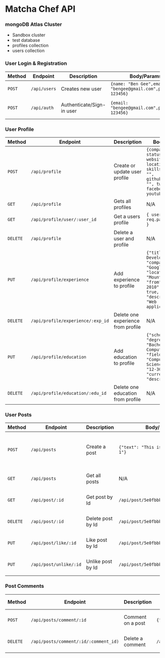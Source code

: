 # Matcha Chef API

### mongoDB Atlas Cluster

- Sandbox cluster
- test database
- profiles collection
- users collection

### User Login & Registration

| Method | Endpoint     | Description               | Body/Params                                                    | Request Headers                                                                        | Sample Response                                 |
| ------ | ------------ | ------------------------- | -------------------------------------------------------------- | -------------------------------------------------------------------------------------- | ----------------------------------------------- |
| `POST` | `/api/users` | Creates new user          | `{name: "Ben Gee",email: "bengee@gmail.com",password: 123456}` | N/A                                                                                    | `{token: "995fbba524b378b7e5cf7e076168ffd0?s"}` |
| `POST` | `/api/auth`  | Authenticate/Sign-in user | `{email: "bengee@gmail.com",password: 123456}`                 | `{Content-Type: "application/json, x-auth-token: "995fbba524b378b7e5cf7e076168ffd0" }` | `{token: "995fbba524b378b7e5cf7e076168ffd0?s"}` |

### User Profile

| Method   | Endpoint                          | Description                        | Body/Params                                                                                                                                                   | Request Headers                                                                        | Sample Response                                 |
| -------- | --------------------------------- | ---------------------------------- | ------------------------------------------------------------------------------------------------------------------------------------------------------------- | -------------------------------------------------------------------------------------- | ----------------------------------------------- |
| `POST`   | `/api/profile`                    | Create or update user profile      | `{company: "", status: "", website: "", location: "", skills: "", bio: "", githubusername: "", twitter: ", facebook: "", youtube: ""}`                        | `{Content-Type: "application/json, x-auth-token: "995fbba524b378b7e5cf7e076168ffd0" }` | `{token: "995fbba524b378b7e5cf7e076168ffd0?s"}` |
| `GET`    | `/api/profile`                    | Gets all profiles                  | N/A                                                                                                                                                           | N/A                                                                                    | `[{...}, {...}]`                                |
| `GET`    | `/api/profile/user/:user_id`      | Get a users profile                | `{ user: req.params.user_id }`                                                                                                                                | N/A                                                                                    | `[{...}]`                                       |
| `DELETE` | `/api/profile`                    | Delete a user and profile          | N/A                                                                                                                                                           | `{Content-Type: "application/json, x-auth-token: "995fbba524b378b7e5cf7e076168ffd0" }` | `{ msg: "User deleted"}`                        |
| `PUT`    | `/api/profile/experience`         | Add experience to profile          | `{"title": "Senior Developer", "company": "Google", "location": "Mountain View", "from": "8-10-2010", "current": true, "description": "Web applications"}`    | `{Content-Type: "application/json, x-auth-token: "995fbba524b378b7e5cf7e076168ffd0" }` | `[{...}]`                                       |
| `DELETE` | `/api/profile/experience/:exp_id` | Delete one experience from profile | N/A                                                                                                                                                           | `{Content-Type: "application/json, x-auth-token: "995fbba524b378b7e5cf7e076168ffd0" }` | `[{...}]`                                       |
| `PUT`    | `/api/profile/education`          | Add education to profile           | `{"school": "MIT", "degree": "Bachelors of Computer Science", "fieldofstudy": "Computer Science", "from": "12-30-2008", "current": false, "description": ""}` | `{Content-Type: "application/json, x-auth-token: "995fbba524b378b7e5cf7e076168ffd0" }` | `[{...}]`                                       |
| `DELETE` | `/api/profile/education/:edu_id`  | Delete one education from profile  | N/A                                                                                                                                                           | `{Content-Type: "application/json, x-auth-token: "995fbba524b378b7e5cf7e076168ffd0" }` | `[{...}]`                                       |

### User Posts

| Method   | Endpoint               | Description       | Body/Params                            | Request Headers                                                                        | Sample Response                                                                                                                                                |
| -------- | ---------------------- | ----------------- | -------------------------------------- | -------------------------------------------------------------------------------------- | -------------------------------------------------------------------------------------------------------------------------------------------------------------- |
| `POST`   | `/api/posts`           | Create a post     | `{"text": "This is my post number 1"}` | `{Content-Type: "application/json, x-auth-token: "995fbba524b378b7e5cf7e076168ffd0" }` | `{"_id": "5e0e8783a7fc872436b32c4c", "text": "This is my post number 2", "name": "Boi Soth 4", "likes": [],"comments": [],"date": "2020-01-03T00:14:59.915Z"}` |
| `GET`    | `/api/posts`           | Get all posts     | N/A                                    | `{Content-Type: "application/json, x-auth-token: "995fbba524b378b7e5cf7e076168ffd0" }` | `[{...}]`                                                                                                                                                      |
| `GET`    | `/api/post/:id`        | Get post by Id    | `/api/post/5e0fbbbf105027898903c938`   | `{Content-Type: "application/json, x-auth-token: "995fbba524b378b7e5cf7e076168ffd0" }` | `[{...}]`                                                                                                                                                      |
| `DELETE` | `/api/post/:id`        | Delete post by Id | `/api/post/5e0fbbbf105027898903c938`   | `{Content-Type: "application/json, x-auth-token: "995fbba524b378b7e5cf7e076168ffd0" }` | `[{...}]`                                                                                                                                                      |
| `PUT`    | `/api/post/like/:id`   | Like post by Id   | `/api/post/5e0fbbbf105027898903c938`   | `{Content-Type: "application/json, x-auth-token: "995fbba524b378b7e5cf7e076168ffd0" }` | `[{...}]`                                                                                                                                                      |
| `PUT`    | `/api/post/unlike/:id` | Unlike post by Id | `/api/post/5e0fbbbf105027898903c938`   | `{Content-Type: "application/json, x-auth-token: "995fbba524b378b7e5cf7e076168ffd0" }` | `[{...}]`                                                                                                                                                      |

### Post Comments

| Method   | Endpoint                              | Description       | Body/Params                                                            | Request Headers                                                                        | Sample Response |
| -------- | ------------------------------------- | ----------------- | ---------------------------------------------------------------------- | -------------------------------------------------------------------------------------- | --------------- |
| `POST`   | `/api/posts/comment/:id`              | Comment on a post | `{"text": "I love your post!"}`                                        | `{Content-Type: "application/json, x-auth-token: "995fbba524b378b7e5cf7e076168ffd0" }` | `{}`            |
| `DELETE` | `/api/posts/comment/:id/:comment_id)` | Delete a comment  | `/api/posts/comment/5e0e8734a7fc872436b32c4b/5e10ff00ae1e41a075982eac` | `{Content-Type: "application/json, x-auth-token: "995fbba524b378b7e5cf7e076168ffd0" }` | `{}`            |
